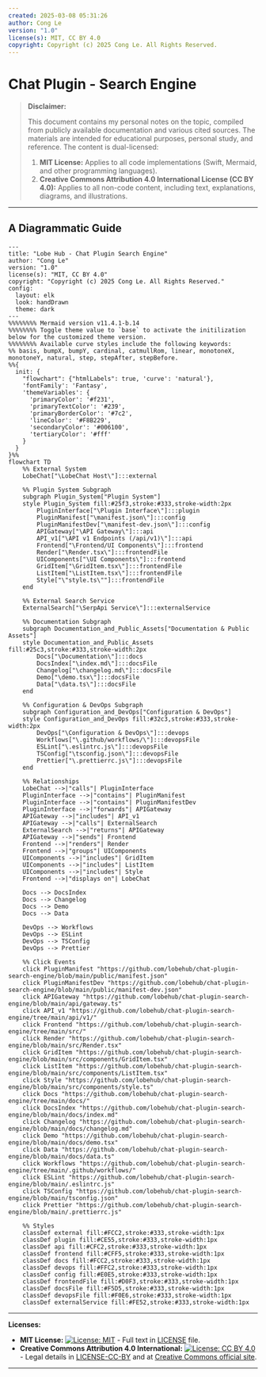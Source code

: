 ```yaml
---
created: 2025-03-08 05:31:26
author: Cong Le
version: "1.0"
license(s): MIT, CC BY 4.0
copyright: Copyright (c) 2025 Cong Le. All Rights Reserved.
---
```




# Chat Plugin - Search Engine
> **Disclaimer:**
>
> This document contains my personal notes on the topic,
> compiled from publicly available documentation and various cited sources.
> The materials are intended for educational purposes, personal study, and reference.
> The content is dual-licensed:
> 1. **MIT License:** Applies to all code implementations (Swift, Mermaid, and other programming languages).
> 2. **Creative Commons Attribution 4.0 International License (CC BY 4.0):** Applies to all non-code content, including text, explanations, diagrams, and illustrations.
---


## A Diagrammatic Guide 

```mermaid
---
title: "Lobe Hub - Chat Plugin Search Engine"
author: "Cong Le"
version: "1.0"
license(s): "MIT, CC BY 4.0"
copyright: "Copyright (c) 2025 Cong Le. All Rights Reserved."
config:
  layout: elk
  look: handDrawn
  theme: dark
---
%%%%%%%% Mermaid version v11.4.1-b.14
%%%%%%%% Toggle theme value to `base` to activate the initilization below for the customized theme version.
%%%%%%%% Available curve styles include the following keywords:
%% basis, bumpX, bumpY, cardinal, catmullRom, linear, monotoneX, monotoneY, natural, step, stepAfter, stepBefore.
%%{
  init: {
    "flowchart": {"htmlLabels": true, 'curve': 'natural'},
    'fontFamily': 'Fantasy',
    'themeVariables': {
      'primaryColor': '#f231',
      'primaryTextColor': '#239',
      'primaryBorderColor': '#7c2',
      'lineColor': '#F8B229',
      'secondaryColor': '#006100',
      'tertiaryColor': '#fff'
    }
  }
}%%
flowchart TD
    %% External System
    LobeChat["\LobeChat Host\"]:::external

    %% Plugin System Subgraph
    subgraph Plugin_System["Plugin System"]
    style Plugin_System fill:#25f3,stroke:#333,stroke-width:2px
        PluginInterface["\Plugin Interface\"]:::plugin
        PluginManifest["\manifest.json\"]:::config
        PluginManifestDev["\manifest-dev.json\"]:::config
        APIGateway["\API Gateway\"]:::api
        API_v1["\API v1 Endpoints (/api/v1)\"]:::api
        Frontend["\Frontend/UI Components\"]:::frontend
        Render["\Render.tsx\"]:::frontendFile
        UIComponents["\UI Components\"]:::frontend
        GridItem["\GridItem.tsx\"]:::frontendFile
        ListItem["\ListItem.tsx\"]:::frontendFile
        Style["\"style.ts\""]:::frontendFile
    end

    %% External Search Service
    ExternalSearch["\SerpApi Service\"]:::externalService

    %% Documentation Subgraph
    subgraph Documentation_and_Public_Assets["Documentation & Public Assets"]
    style Documentation_and_Public_Assets fill:#25c3,stroke:#333,stroke-width:2px
        Docs["\Documentation\"]:::docs
        DocsIndex["\index.md\"]:::docsFile
        Changelog["\changelog.md\"]:::docsFile
        Demo["\demo.tsx\"]:::docsFile
        Data["\data.ts\"]:::docsFile
    end

    %% Configuration & DevOps Subgraph
    subgraph Configuration_and_DevOps["Configuration & DevOps"]
    style Configuration_and_DevOps fill:#32c3,stroke:#333,stroke-width:2px
        DevOps["\Configuration & DevOps\"]:::devops
        Workflows["\.github/workflows/\"]:::devopsFile
        ESLint["\.eslintrc.js\"]:::devopsFile
        TSConfig["\tsconfig.json\"]:::devopsFile
        Prettier["\.prettierrc.js\"]:::devopsFile
    end

    %% Relationships
    LobeChat -->|"calls"| PluginInterface
    PluginInterface -->|"contains"| PluginManifest
    PluginInterface -->|"contains"| PluginManifestDev
    PluginInterface -->|"forwards"| APIGateway
    APIGateway -->|"includes"| API_v1
    APIGateway -->|"calls"| ExternalSearch
    ExternalSearch -->|"returns"| APIGateway
    APIGateway -->|"sends"| Frontend
    Frontend -->|"renders"| Render
    Frontend -->|"groups"| UIComponents
    UIComponents -->|"includes"| GridItem
    UIComponents -->|"includes"| ListItem
    UIComponents -->|"includes"| Style
    Frontend -->|"displays on"| LobeChat

    Docs --> DocsIndex
    Docs --> Changelog
    Docs --> Demo
    Docs --> Data

    DevOps --> Workflows
    DevOps --> ESLint
    DevOps --> TSConfig
    DevOps --> Prettier

    %% Click Events
    click PluginManifest "https://github.com/lobehub/chat-plugin-search-engine/blob/main/public/manifest.json"
    click PluginManifestDev "https://github.com/lobehub/chat-plugin-search-engine/blob/main/public/manifest-dev.json"
    click APIGateway "https://github.com/lobehub/chat-plugin-search-engine/blob/main/api/gateway.ts"
    click API_v1 "https://github.com/lobehub/chat-plugin-search-engine/tree/main/api/v1/"
    click Frontend "https://github.com/lobehub/chat-plugin-search-engine/tree/main/src/"
    click Render "https://github.com/lobehub/chat-plugin-search-engine/blob/main/src/Render.tsx"
    click GridItem "https://github.com/lobehub/chat-plugin-search-engine/blob/main/src/components/GridItem.tsx"
    click ListItem "https://github.com/lobehub/chat-plugin-search-engine/blob/main/src/components/ListItem.tsx"
    click Style "https://github.com/lobehub/chat-plugin-search-engine/blob/main/src/components/style.ts"
    click Docs "https://github.com/lobehub/chat-plugin-search-engine/tree/main/docs/"
    click DocsIndex "https://github.com/lobehub/chat-plugin-search-engine/blob/main/docs/index.md"
    click Changelog "https://github.com/lobehub/chat-plugin-search-engine/blob/main/docs/changelog.md"
    click Demo "https://github.com/lobehub/chat-plugin-search-engine/blob/main/docs/demo.tsx"
    click Data "https://github.com/lobehub/chat-plugin-search-engine/blob/main/docs/data.ts"
    click Workflows "https://github.com/lobehub/chat-plugin-search-engine/tree/main/.github/workflows/"
    click ESLint "https://github.com/lobehub/chat-plugin-search-engine/blob/main/.eslintrc.js"
    click TSConfig "https://github.com/lobehub/chat-plugin-search-engine/blob/main/tsconfig.json"
    click Prettier "https://github.com/lobehub/chat-plugin-search-engine/blob/main/.prettierrc.js"

    %% Styles
    classDef external fill:#FCC2,stroke:#333,stroke-width:1px
    classDef plugin fill:#CE55,stroke:#333,stroke-width:1px
    classDef api fill:#CFC2,stroke:#333,stroke-width:1px
    classDef frontend fill:#CFF5,stroke:#333,stroke-width:1px
    classDef docs fill:#FCC2,stroke:#333,stroke-width:1px
    classDef devops fill:#FFC2,stroke:#333,stroke-width:1px
    classDef config fill:#E0E5,stroke:#333,stroke-width:1px
    classDef frontendFile fill:#D0F3,stroke:#333,stroke-width:1px
    classDef docsFile fill:#F5D5,stroke:#333,stroke-width:1px
    classDef devopsFile fill:#F0E6,stroke:#333,stroke-width:1px
    classDef externalService fill:#FE52,stroke:#333,stroke-width:1px

```


---
**Licenses:**

- **MIT License:**  [![License: MIT](https://img.shields.io/badge/License-MIT-yellow.svg)](LICENSE) - Full text in [LICENSE](LICENSE) file.
- **Creative Commons Attribution 4.0 International:** [![License: CC BY 4.0](https://licensebuttons.net/l/by/4.0/88x31.png)](LICENSE-CC-BY) - Legal details in [LICENSE-CC-BY](LICENSE-CC-BY) and at [Creative Commons official site](http://creativecommons.org/licenses/by/4.0/).

---